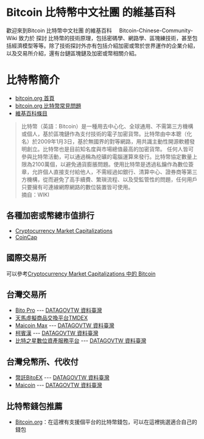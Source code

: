# Bitcoin 比特幣中文社團 的維基百科
歡迎來到Bitcoin 比特幣中文社團 的維基百科    
Bitcoin-Chinese-Community-Wiki 致力於 探討 比特幣的技術原理，包括密碼學、網路學、區塊練技術，甚至包括經濟模型等等。除了技術探討外亦有包括介紹加密或幣於世界運作的企業介紹，以及交易所介紹，還有台鏈區塊鏈及加密或幣相關介紹。

# 比特幣簡介
* [bitcoin.org 首頁](https://bitcoin.org/zh_TW/)
* [bitcoin.org 比特幣常見問題](https://bitcoin.org/zh_TW/faq)
* [維基百科條目](https://zh.wikipedia.org/wiki/%E6%AF%94%E7%89%B9%E5%B8%81)
>比特幣（英語：Bitcoin）是一種用去中心化、全球通用、不需第三方機構或個人，基於區塊鏈作為支付技術的電子加密貨幣。比特幣由中本聰（化名）於2009年1月3日，基於無國界的對等網路，用共識主動性開源軟體發明創立。比特幣也是目前知名度與市場總值最高的加密貨幣。
任何人皆可參與比特幣活動，可以通過稱為挖礦的電腦運算來發行。比特幣協定數量上限為2100萬個，以避免通貨膨脹問題。使用比特幣是透過私鑰作為數位簽章，允許個人直接支付給他人，不需經過如銀行、清算中心、證券商等第三方機構，從而避免了高手續費、繁瑣流程、以及受監管性的問題，任何用戶只要擁有可連線網際網路的數位裝置皆可使用。    
>摘自：WIKI

## 各種加密或幣總市值排行
* [Cryptocurrency Market Capitalizations](https://coinmarketcap.com/)
* [CoinCap](https://coincap.io/)

## 國際交易所
可以參考[Cryptocurrency Market Capitalizations 中的 Bitcoin](https://coinmarketcap.com/currencies/bitcoin/#markets)

## 台灣交易所
* [Bito Pro](https://www.bitopro.com/) --- [DATAGOVTW 資料臺灣](https://www.1111.com.tw/job-bank/company-descriptio) 
* [天馬虛擬商品交換平台TMDEX](https://tmdex.zendesk.com/hc/zh-cn)    
* [Maicoin Max](https://max.maicoin.com/) --- [DATAGOVTW 資料臺灣](http://datagovtw.com/company.php?id=54687323)
* [柯賓漢](https://cobinhood.com/) --- [DATAGOVTW 資料臺灣](http://datagovtw.com/company.php?id=52894536)
* [比特之星數位資產服務平台](https://www.bitstarex.com/) --- [DATAGOVTW 資料臺灣](http://datagovtw.com/company.php?id=45879427)

## 台灣兌幣所、代收付
* [幣託BitoEX](https://www.bitoex.com/) --- [DATAGOVTW 資料臺灣](https://www.1111.com.tw/job-bank/company-descriptio)  
* [Maicoin](https://www.maicoin.com/zh-TW) --- [DATAGOVTW 資料臺灣](http://datagovtw.com/company.php?id=54687323)

## 比特幣錢包推薦
* [Bitcoin.org](https://bitcoin.org/zh_TW/choose-your-wallet)：在這裡有支援個平台的比特幣錢包，可以在這裡挑選適合自己的錢包
